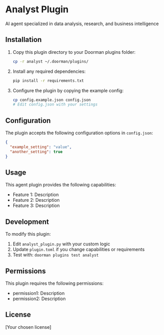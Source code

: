 # Analyst Plugin

AI agent specialized in data analysis, research, and business intelligence

## Installation

1. Copy this plugin directory to your Doorman plugins folder:
   ```bash
   cp -r analyst ~/.doorman/plugins/
   ```

2. Install any required dependencies:
   ```bash
   pip install -r requirements.txt
   ```

3. Configure the plugin by copying the example config:
   ```bash
   cp config.example.json config.json
   # Edit config.json with your settings
   ```

## Configuration

The plugin accepts the following configuration options in `config.json`:

```json
{
  "example_setting": "value",
  "another_setting": true
}
```

## Usage

This agent plugin provides the following capabilities:

- Feature 1: Description
- Feature 2: Description  
- Feature 3: Description

## Development

To modify this plugin:

1. Edit `analyst_plugin.py` with your custom logic
2. Update `plugin.toml` if you change capabilities or requirements
3. Test with: `doorman plugins test analyst`

## Permissions

This plugin requires the following permissions:
- permission1: Description
- permission2: Description

## License

[Your chosen license]
